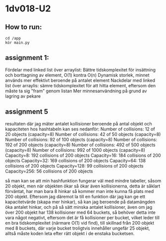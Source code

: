 # 1dv018-U2

## How to run:
    cd /app
    kör main.py

## assignment 1:

Fördelar med linked list över arraylist:
Bättre tidskomplexitet för insättning och borttagning av element, O(1) kontra O(n)
Dynamisk storlek, minnet används mer effektivt beroende på antalet element
Nackdelar med linked list över arraylis:
sämre tidskomplexitet för att hitta element, eftersom den måste ta sig "fram" genom listan
Mer minnesanvändning på grund av lagring av pekare

## assignment 5

resultaten där jag mäter antalet kollisioner beroende på antal objekt och kapaciteten hos hashtabeln kan ses nedanför:
Number of collisions: 12 of 20 objects (capacity=8)
Number of collisions: 42 of 50 objects (capacity=8)
Number of collisions: 92 of 100 objects (capacity=8)
Number of collisions: 192 of 200 objects (capacity=8)
Number of collisions: 492 of 500 objects (capacity=8)
Number of collisions: 992 of 1000 objects (capacity=8)
Capacity=8: 192 collisions of 200 objects
Capacity=16: 184 collisions of 200 objects
Capacity=32: 169 collisions of 200 objects
Capacity=64: 138 collisions of 200 objects
Capacity=128: 99 collisions of 200 objects
Capacity=256: 56 collisions of 200 objects

så man kan se att min hashfunktion fungerar väl med mindre tabeller, såsom 20 objekt, men när objekten ökar så ökar även kollisionerna, detta är såklart förväntat, har man bara 8 hinkar så kommer man inte kunna få plats med 200 objekt.
Eftersom jag däremot la till en funktion där jag kan ge ett kapacitetvärde (skapa mer hinkar), så kan jag beroende på datamängden
öka antalet hinkar, och på så sätt minska antalet kollisioner, även om jag över 200 objekt har 138 kollisioner med 64 buckets, så behöver detta inte vara något negativt, eftersom det är få kollisioner per bucket, vilket leder till en bra tidskomplexitet (närmare O(1) vid find), till skillnad från 200 objekt med 8 buckets, där varje bucket troligtvis innehåller ungefär 25 objekt, alltså måste
koden leta efter rätt objekt i de enstaka bucketsen.
